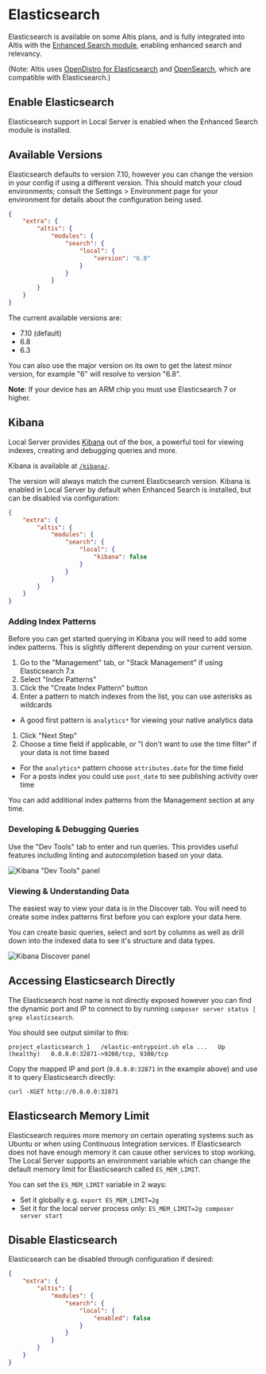 # Elasticsearch

Elasticsearch is available on some Altis plans, and is fully integrated into Altis with the [Enhanced Search module](docs://search/), enabling enhanced search and relevancy.

(Note: Altis uses [OpenDistro for Elasticsearch](https://opendistro.github.io/for-elasticsearch-docs/) and [OpenSearch](https://opensearch.org/), which are compatible with Elasticsearch.)


## Enable Elasticsearch

Elasticsearch support in Local Server is enabled when the Enhanced Search module is installed. 


## Available Versions

Elasticsearch defaults to version 7.10, however you can change the version in your config if using a different version. This should match your cloud environments; consult the Settings > Environment page for your environment for details about the configuration being used.

```json
{
    "extra": {
        "altis": {
            "modules": {
                "search": {
                    "local": {
                        "version": "6.8"
                    }
                }
            }
        }
    }
}
```

The current available versions are:

- 7.10 (default)
- 6.8
- 6.3

You can also use the major version on its own to get the latest minor version, for example "6" will resolve to version "6.8".

**Note**: If your device has an ARM chip you must use Elasticsearch 7 or higher.

## Kibana

Local Server provides [Kibana](https://www.elastic.co/products/kibana) out of the box, a powerful tool for viewing indexes, creating
and debugging queries and more.

Kibana is available at [`/kibana/`](internal://site/kibana/).

The version will always match the current Elasticsearch version. Kibana is enabled in Local Server by default when Enhanced Search is installed, but can be disabled via configuration:

```json
{
    "extra": {
        "altis": {
            "modules": {
                "search": {
                    "local": {
                        "kibana": false
                    }
                }
            }
        }
    }
}
```


### Adding Index Patterns

Before you can get started querying in Kibana you will need to add some index patterns. This is slightly different depending on your
current version.

1. Go to the "Management" tab, or "Stack Management" if using Elasticsearch 7.x
1. Select "Index Patterns"
1. Click the "Create Index Pattern" button
1. Enter a pattern to match indexes from the list, you can use asterisks as wildcards

- A good first pattern is `analytics*` for viewing your native analytics data

1. Click "Next Step"
1. Choose a time field if applicable, or "I don't want to use the time filter" if your data is not time based

- For the `analytics*` pattern choose `attributes.date` for the time field
- For a posts index you could use `post_date` to see publishing activity over time

You can add additional index patterns from the Management section at any time.

### Developing & Debugging Queries

Use the "Dev Tools" tab to enter and run queries. This provides useful features including linting and autocompletion based on your
data.

![Kibana "Dev Tools" panel](./assets/kibana-dev-tools.png)

### Viewing & Understanding Data

The easiest way to view your data is in the Discover tab. You will need to create some index patterns first before you can explore
your data here.

You can create basic queries, select and sort by columns as well as drill down into the indexed data to see it's structure and data
types.

![Kibana Discover panel](./assets/kibana-discover.png)

## Accessing Elasticsearch Directly

The Elasticsearch host name is not directly exposed however you can find the dynamic port and IP to connect to by
running `composer server status | grep elasticsearch`.

You should see output similar to this:

```text
project_elasticsearch_1   /elastic-entrypoint.sh ela ...   Up (healthy)   0.0.0.0:32871->9200/tcp, 9300/tcp
```

Copy the mapped IP and port (`0.0.0.0:32871` in the example above) and use it to query Elasticsearch directly:

```shell
curl -XGET http://0.0.0.0:32871
```

## Elasticsearch Memory Limit

Elasticsearch requires more memory on certain operating systems such as Ubuntu or when using Continuous Integration services. If
Elasticsearch does not have enough memory it can cause other services to stop working. The Local Server supports an environment
variable which can change the default memory limit for Elasticsearch called `ES_MEM_LIMIT`.

You can set the `ES_MEM_LIMIT` variable in 2 ways:

- Set it globally e.g. `export ES_MEM_LIMIT=2g`
- Set it for the local server process only: `ES_MEM_LIMIT=2g composer server start`

## Disable Elasticsearch

Elasticsearch can be disabled through configuration if desired:

```json
{
    "extra": {
        "altis": {
            "modules": {
                "search": {
                    "local": {
                        "enabled": false
                    }
                }
            }
        }
    }
}
```
